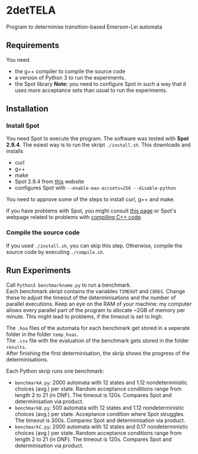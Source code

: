 # 2detTELA
Program to determinise transition-based Emerson-Lei automata

## Requirements
You need 
- the g++ compiler to compile the source code 
- a version of Python 3 to run the experiments. 
- the Spot library **Note:** you need to configure Spot in such a way that it uses more acceptance sets than usual to run the experiments.

## Installation
### Install Spot 

You need Spot to execute the program. The software was tested with **Spot 2.9.4**. The esiest way is to run the skript `./install.sh`. This downloads and installs
- curl
- g++ 
- make
- Spot 2.9.4 from [this](https://www.lrde.epita.fr/dload/spot/) website
- configures Spot with `--enable-max-accsets=256 --disable-python`

You need to approve some of the steps to install curl, g++ and make.
 
If you have problems with Spot, you might consult [this page](https://spot.lrde.epita.fr/install.html) or Spot's webpage related to problems with [compiling C++ code](https://spot.lrde.epita.fr/compile.html).

### Compile the source code
If you used `./install.sh`, you can skip this step. Otherwise, compile the source code  by executing `./compile.sh`. 
## Run Experiments
Call `Python3 benchmarkname.py` to run a benchmark.  
Each benchmark skript contains the variables `TIMEOUT` and `CORES`. Change these to adjust the timeout of the determinisations and the number of parallel executions.  Keep an eye on the RAM of your machine: my computer allows every parallel part of the program to allocate ~2GB of memory per minute. This might lead to problems, if the timeout is set to high. 

The `.hoa` files of the automata for each benchmark get stored in a seperate folder in the folder `temp_hoas`.  
The `.csv` file with the evaluation of the benchmark gets stored in the folder `results`.  
After finishing the first determinisation, the skrip shows the progress of the determinisations.  

Each Python skrip runs one benchmark:
- `benchmarkA.py`: 2000 automata with 12 states and 1.12 nondeterministic choices (avg.) per state. Random acceptance conditions range from length 2 to 21 (in DNF). The timeout is 120s. Compares Spot and determinisation via product.  
- `benchmarkB.py`: 500 automata with 12 states and 1.12 nondeterministic choices (avg.) per state. Acceptance condition where Spot struggles. The timeout is 300s. Compares Spot and determinisation via product.
- `benchmarkC.py`: 2000 automata with 12 states and 0.17 nondeterministic choices (avg.) per state. Random acceptance conditions range from length 2 to 21 (in DNF). The timeout is 120s. Compares Spot and determinisation via product.
